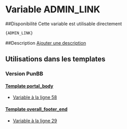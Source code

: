 # Variable ADMIN_LINK

##Disponibilité
Cette variable est utilisable directement

```html
{ADMIN_LINK}
```

##Description
[Ajouter une description](https://fa-tvars.appspot.com/var/ADMIN_LINK)

## Utilisations dans les templates

### Version PunBB

#### [Template portal_body](punbb/portal_body.md#readme)
* [Variable &agrave; la ligne 58](../punbb/portal_body.tpl#L58)

#### [Template overall_footer_end](punbb/overall_footer_end.md#readme)
* [Variable &agrave; la ligne 29](../punbb/overall_footer_end.tpl#L29)